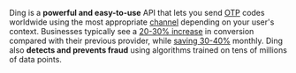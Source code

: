 Ding is a **powerful and easy-to-use** API that lets you send [OTP][otp_def] codes worldwide using the most appropriate [channel][channel_def] depending on your user's context. Businesses typically see a [20-30% increase](https://docs.google.com/spreadsheets/d/10sBGKYboa-lHUrcPTgkUpceX8Qr9cOZl8bXLLaPSMWs/edit#gid=0) in conversion compared with their previous provider, while [saving 30-40%](https://dinglive.notion.site/SMS-e03051265199429cb36aed17bac6bb96) monthly.
Ding also **detects and prevents fraud** using algorithms trained on tens of millions of data points.

[otp_def]: ## "One Time Password"
[channel_def]: ## "A channel is the underlying technology used to transport OTP codes. SMS, RCS, WhatsApp and Viber are examples of these technologies."
